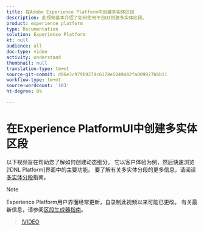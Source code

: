 ```yaml
---
title: 在Adobe Experience Platform中创建多实体区段
description: 此视频基本介绍了如何使用平台UI创建多实体区段。
product: experience platform
type: Documentation
solution: Experience Platform
kt: null
audience: all
doc-type: video
activity: understand
thumbnail: null
translation-type: tm+mt
source-git-commit: d06e3c979b9279c6178e5049442fa009927bbb11
workflow-type: tm+mt
source-wordcount: '103'
ht-degree: 0%

---
```



# 在Experience PlatformUI中创建多实体区段

以下视频旨在帮助您了解如何创建动态细分。 它以客户体验为例，然后快速浏览[!DNL Platform]界面中的主要功能。 要了解有关多实体分段的更多信息，请阅读[多实体分段](../multi-entity-segmentation.md)指南。

>[!NOTE]
>
>Experience Platform用户界面经常更新，自录制此视频以来可能已更改。 有关最新信息，请参阅[区段生成器指南](../ui/segment-builder.md)。

>[!VIDEO](https://video.tv.adobe.com/v/32179?quality=12&learn=on)